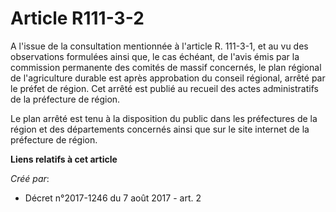 # Article R111-3-2

A l'issue de la consultation mentionnée à l'article R. 111-3-1, et au vu des observations formulées ainsi que, le cas
échéant, de l'avis émis par la commission permanente des comités de massif concernés, le plan régional de l'agriculture
durable est après approbation du conseil régional, arrêté par le préfet de région. Cet arrêté est publié au recueil des actes
administratifs de la préfecture de région.

Le plan arrêté est tenu à la disposition du public dans les préfectures de la région et des départements concernés ainsi que
sur le site internet de la préfecture de région.

**Liens relatifs à cet article**

_Créé par_:

  - Décret n°2017-1246 du 7 août 2017 - art. 2
